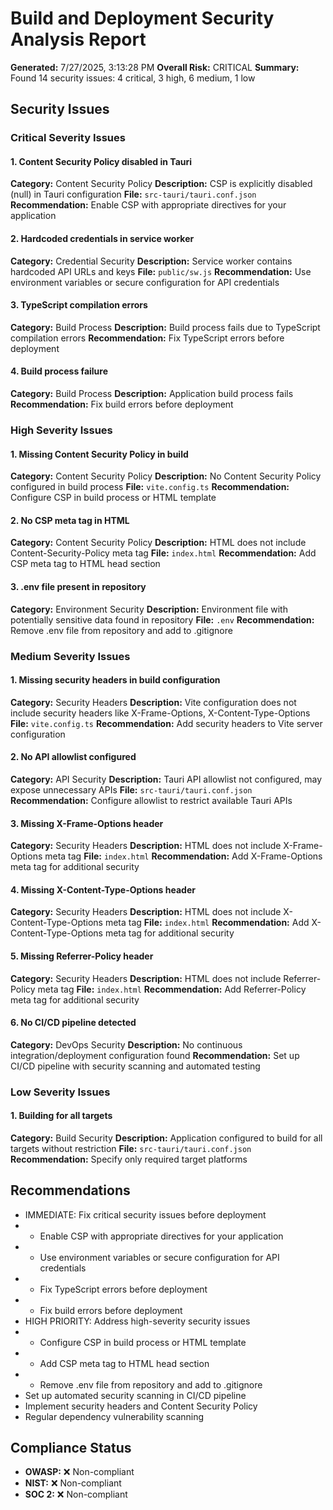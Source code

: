 # Build and Deployment Security Analysis Report

**Generated:** 7/27/2025, 3:13:28 PM
**Overall Risk:** CRITICAL
**Summary:** Found 14 security issues: 4 critical, 3 high, 6 medium, 1 low

## Security Issues

### Critical Severity Issues

#### 1. Content Security Policy disabled in Tauri

**Category:** Content Security Policy
**Description:** CSP is explicitly disabled (null) in Tauri configuration
**File:** `src-tauri/tauri.conf.json`
**Recommendation:** Enable CSP with appropriate directives for your application

#### 2. Hardcoded credentials in service worker

**Category:** Credential Security
**Description:** Service worker contains hardcoded API URLs and keys
**File:** `public/sw.js`
**Recommendation:** Use environment variables or secure configuration for API credentials

#### 3. TypeScript compilation errors

**Category:** Build Process
**Description:** Build process fails due to TypeScript compilation errors
**Recommendation:** Fix TypeScript errors before deployment

#### 4. Build process failure

**Category:** Build Process
**Description:** Application build process fails
**Recommendation:** Fix build errors before deployment

### High Severity Issues

#### 1. Missing Content Security Policy in build

**Category:** Content Security Policy
**Description:** No Content Security Policy configured in build process
**File:** `vite.config.ts`
**Recommendation:** Configure CSP in build process or HTML template

#### 2. No CSP meta tag in HTML

**Category:** Content Security Policy
**Description:** HTML does not include Content-Security-Policy meta tag
**File:** `index.html`
**Recommendation:** Add CSP meta tag to HTML head section

#### 3. .env file present in repository

**Category:** Environment Security
**Description:** Environment file with potentially sensitive data found in repository
**File:** `.env`
**Recommendation:** Remove .env file from repository and add to .gitignore

### Medium Severity Issues

#### 1. Missing security headers in build configuration

**Category:** Security Headers
**Description:** Vite configuration does not include security headers like X-Frame-Options, X-Content-Type-Options
**File:** `vite.config.ts`
**Recommendation:** Add security headers to Vite server configuration

#### 2. No API allowlist configured

**Category:** API Security
**Description:** Tauri API allowlist not configured, may expose unnecessary APIs
**File:** `src-tauri/tauri.conf.json`
**Recommendation:** Configure allowlist to restrict available Tauri APIs

#### 3. Missing X-Frame-Options header

**Category:** Security Headers
**Description:** HTML does not include X-Frame-Options meta tag
**File:** `index.html`
**Recommendation:** Add X-Frame-Options meta tag for additional security

#### 4. Missing X-Content-Type-Options header

**Category:** Security Headers
**Description:** HTML does not include X-Content-Type-Options meta tag
**File:** `index.html`
**Recommendation:** Add X-Content-Type-Options meta tag for additional security

#### 5. Missing Referrer-Policy header

**Category:** Security Headers
**Description:** HTML does not include Referrer-Policy meta tag
**File:** `index.html`
**Recommendation:** Add Referrer-Policy meta tag for additional security

#### 6. No CI/CD pipeline detected

**Category:** DevOps Security
**Description:** No continuous integration/deployment configuration found
**Recommendation:** Set up CI/CD pipeline with security scanning and automated testing

### Low Severity Issues

#### 1. Building for all targets

**Category:** Build Security
**Description:** Application configured to build for all targets without restriction
**File:** `src-tauri/tauri.conf.json`
**Recommendation:** Specify only required target platforms

## Recommendations

- IMMEDIATE: Fix critical security issues before deployment
- - Enable CSP with appropriate directives for your application
- - Use environment variables or secure configuration for API credentials
- - Fix TypeScript errors before deployment
- - Fix build errors before deployment
- HIGH PRIORITY: Address high-severity security issues
- - Configure CSP in build process or HTML template
- - Add CSP meta tag to HTML head section
- - Remove .env file from repository and add to .gitignore
- Set up automated security scanning in CI/CD pipeline
- Implement security headers and Content Security Policy
- Regular dependency vulnerability scanning

## Compliance Status

- **OWASP:** ❌ Non-compliant
- **NIST:** ❌ Non-compliant
- **SOC 2:** ❌ Non-compliant
